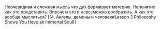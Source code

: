 Неочевидная и сложная мысль что дух формирует материю. Непонятно как это представить. Впрочем это и невозможно вообразить. А как это вообще мыслиться?
[[4. Ангелы, демоны и человек#Lesson 3 Philosophy Shows You Have an Immortal Soul]] 

